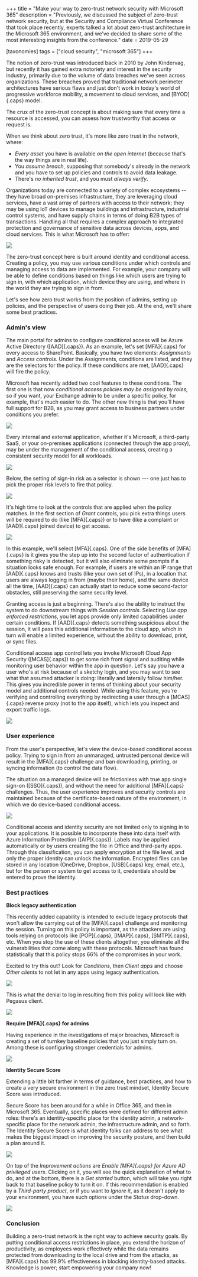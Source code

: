 +++
title = "Make your way to zero-trust network security with Microsoft 365"
description = "Previously, we discussed the subject of zero-trust network security, but at the Security and Compliance Virtual Conference that took place recently, experts talked a lot about zero-trust architecture in the Microsoft 365 environment, and we’ve decided to share some of the most interesting insights from the conference."
date = 2019-05-29

[taxonomies]
tags = ["cloud security", "microsoft 365"]
+++

The notion of zero-trust was introduced back in 2010 by John Kindervag,
but recently it has gained extra notoriety and interest in the security
industry, primarily due to the volume of data breaches we've seen across
organizations. These breaches proved that traditional network perimeter
architectures have serious flaws and just don't work in today's world
of progressive workforce mobility, a movement to cloud services, and
[BYOD]{.caps} model.

The crux of the zero-trust concept is about making sure that every time a
resource is accessed, you can assess how trustworthy that access or
request is.

When we think about zero trust, it's more like zero trust in the
network, where:

-   *Every asset* you have is available *on the open internet* (because
    that's the way things are in real life).
-   You *assume breach*, supposing that somebody's already in the
    network and you have to set up policies and controls to avoid data
    leakage.
-   There's *no inherited trust*, and you must *always verify*.

Organizations today are connected to a variety of complex ecosystems --
they have broad on-premises infrastructure, they are leveraging cloud
services, have a vast array of partners with access to their network; they
may be using IoT devices to manage buildings and infrastructure,
industrial control systems, and have supply chains in terms of doing B2B
types of transactions. Handling all that requires a complex
approach to integrated protection and governance of sensitive data
across devices, apps, and cloud services. This is what Microsoft has to
offer:

![](https://o365hq.com/images/345.png)

The zero-trust concept here is built around identity and conditional access.
Creating a policy, you may use various conditions under which controls and
managing access to data are implemented. For example, your company will
be able to define conditions based on things like which users are
trying to sign in, with which application, which device they are using,
and where in the world they are trying to sign in from.

Let's see how zero trust works from the position of admins, setting up
policies, and the perspective of users doing their job. At the end,
we'll share some best practices.

### Admin's view

The main portal for admins to configure conditional access will be Azure
Active Directory ([AAD]{.caps}). As an example, let's set [MFA]{.caps}
for every access to SharePoint. Basically, you have two elements:
*Assignments* and *Access controls*. Under the Assignments, conditions
are listed, and they are the selectors for the policy. If these
conditions are met, [AAD]{.caps} will fire the policy.

Microsoft has recently added two cool features to these conditions. The
first one is that now *conditional access policies may be assigned by
roles*, so if you want, your Exchange admin to be under a
specific policy, for example, that's much easier to do. The other new thing is that
you'll have full support for B2B, as you may grant access to
business partners under conditions you prefer.

![](https://o365hq.com/images/340.png)

Every internal and external application, whether it's Microsoft, a
third-party SaaS, or your on-premises applications (connected through
the app proxy), may be under the management of the conditional access,
creating a consistent security model for all workloads.

![](https://o365hq.com/images/346.png)

Below, the setting of sign-in risk as a selector is shown --- one just
has to pick the proper risk levels to fire that policy.

![](https://o365hq.com/images/338.png)

It's high time to look at the controls that are applied when the policy
matches. In the first section of *Grant* controls, you pick extra things
users will be required to do (like [MFA]{.caps}) or to have (like a
complaint or [AAD]{.caps} joined device) to get access.

![](https://o365hq.com/images/339.png)

In this example, we'll select [MFA]{.caps}. One of the side benefits of
[MFA]{.caps} is it gives you the step up into the second factor of
authentication if something risky is detected, but it will also
eliminate some prompts if a situation looks safe enough. For example,
if users are within an IP range that [AAD]{.caps} knows and trusts
(like your own set of IPs), in a location that users are always logging
in from (maybe their home), and the same device all the time, [AAD]{.caps}
can actually start to reduce some second-factor obstacles, still
preserving the same security level.

Granting access is just a beginning. There's also the ability to
instruct the system to do downstream things with *Session controls*.
Selecting *Use app enforced restrictions*, you let apps provide only
limited capabilities under certain conditions. If [AAD]{.caps} detects
something suspicious about the session, it will pass this additional
information to the cloud app, which in turn will enable a limited
experience, without the ability to download, print, or sync files.

Conditional access app control lets you invoke Microsoft Cloud App
Security ([MCAS]{.caps}) to get some rich front signal and auditing
while monitoring user behavior within the app in question. Let's say
you have a user who's at risk because of a sketchy login, and you may
want to see what that assumed attacker is doing: literally and
laterally follow him/her. This gives you incredible power in terms of
thinking about your security model and additional controls needed. While
using this feature, you're verifying and controlling everything by
redirecting a user through a [MCAS]{.caps} reverse proxy (not to the app
itself), which lets you inspect and export traffic logs.

![](https://o365hq.com/images/343.png)

### User experience

From the user's perspective, let's view the device-based conditional access
policy. Trying to sign in from an unmanaged, untrusted personal device
will result in the [MFA]{.caps} challenge and ban downloading, printing, or
syncing information (to control the data flow).

The situation on a managed device will be frictionless with true app
single sign-on ([SSO]{.caps}), and without the need for additional
[MFA]{.caps} challenges. Thus, the user experience improves and
security controls are maintained because of the certificate-based
nature of the environment, in which we do device-based conditional
access.

![](https://o365hq.com/images/349.png)

Conditional access and identity security are not limited only to signing
in to your applications. It is possible to incorporate these into data
itself with Azure Information Protection ([AIP]{.caps}). Labels may be
applied automatically or by users creating the file in Office and
third-party apps. Through this classification, you can apply encryption
at the file level, and only the proper identity can unlock the
information. Encrypted files can be stored in any location (OneDrive,
Dropbox, [USB]{.caps} key, email, etc.), but for the person or system
to get access to it, credentials should be entered to prove the
identity.

### Best practices

**Block legacy authentication**

This recently added capability is intended to exclude legacy protocols
that won't allow the carrying out of the [MFA]{.caps} challenge and monitoring the
session. Turning on this policy is important, as the attackers are using
tools relying on protocols like [POP]{.caps}, [IMAP]{.caps},
[SMTP]{.caps}, etc. When you stop the use of these clients altogether,
you eliminate all the vulnerabilities that come along with these
protocols. Microsoft has found statistically that this policy stops 66%
of the compromises in your work.

Excited to try this out? Look for *Conditions*, then *Client apps*
and choose *Other clients* to not let in any apps using legacy
authentication.

![](https://o365hq.com/images/341.png)

This is what the denial to log in resulting from this policy will look
like with Pegasus client.

![](https://o365hq.com/images/348.png)

**Require [MFA]{.caps} for admins**

Having experience in the investigations of major breaches, Microsoft
is creating a set of turnkey baseline policies that you just simply
turn on. Among these is configuring stronger credentials for admins.

![](https://o365hq.com/images/344.png)

**Identity Secure Score**

Extending a little bit farther in terms of guidance, best practices, and
how to create a very secure environment in the zero trust mindset,
Identity Secure Score was introduced.

Secure Score has been around for a while in Office 365, and then in
Microsoft 365. Eventually, specific places were defined for different
admin roles: there's an identity-specific place for the identity admin,
a network-specific place for the network admin, the infrastructure
admin, and so forth. The Identity Secure Score is what identity folks
can address to see what makes the biggest impact on improving the
security posture, and then build a plan around it.

![](https://o365hq.com/images/347.png)

On top of the *Improvement actions* are *Enable [MFA]{.caps} for Azure
AD privileged users*. Clicking on it, you will see the quick explanation
of what to do, and at the bottom, there is a *Get started* button, which
will take you right back to that baseline policy to turn it on. If this
recommendation is enabled by a *Third-party product*, or if you want to
*Ignore it*, as it doesn't apply to your environment, you have such
options under the *Status* drop-down.

![](https://o365hq.com/images/337.png)

### Conclusion

Building a zero-trust network is the right way to achieve security goals.
By putting conditional access restrictions in place, you extend the
horizon of productivity, as employees work effectively while the data
remains protected from downloading to the local drive and from the
attacks, as [MFA]{.caps} has 99.9% effectiveness in blocking
identity-based attacks. Knowledge is power; start empowering your
company now!
